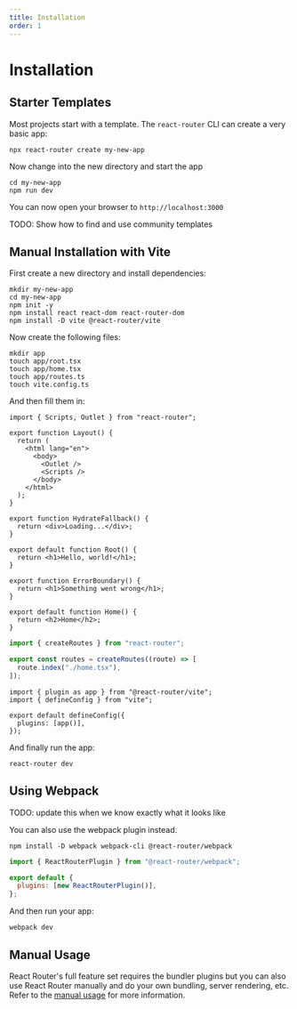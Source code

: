 ```yaml
---
title: Installation
order: 1
---
```


# Installation

## Starter Templates

Most projects start with a template. The `react-router` CLI can create a very basic app:

```shellscript nonumber
npx react-router create my-new-app
```

Now change into the new directory and start the app

```shellscript nonumber
cd my-new-app
npm run dev
```

You can now open your browser to `http://localhost:3000`

TODO: Show how to find and use community templates

## Manual Installation with Vite

First create a new directory and install dependencies:

```shellscript nonumber
mkdir my-new-app
cd my-new-app
npm init -y
npm install react react-dom react-router-dom
npm install -D vite @react-router/vite
```

Now create the following files:

```shellscript nonumber
mkdir app
touch app/root.tsx
touch app/home.tsx
touch app/routes.ts
touch vite.config.ts
```

And then fill them in:

```tsx filename=app/root.tsx
import { Scripts, Outlet } from "react-router";

export function Layout() {
  return (
    <html lang="en">
      <body>
        <Outlet />
        <Scripts />
      </body>
    </html>
  );
}

export function HydrateFallback() {
  return <div>Loading...</div>;
}

export default function Root() {
  return <h1>Hello, world!</h1>;
}

export function ErrorBoundary() {
  return <h1>Something went wrong</h1>;
}
```

```tsx filename=app/home.tsx
export default function Home() {
  return <h2>Home</h2>;
}
```

```ts filename=app/routes.ts
import { createRoutes } from "react-router";

export const routes = createRoutes((route) => [
  route.index("./home.tsx"),
]);
```

```tsx filename=vite.config.ts
import { plugin as app } from "@react-router/vite";
import { defineConfig } from "vite";

export default defineConfig({
  plugins: [app()],
});
```

And finally run the app:

```shellscript nonumber
react-router dev
```

## Using Webpack

TODO: update this when we know exactly what it looks like

You can also use the webpack plugin instead.

```shellscript nonumber
npm install -D webpack webpack-cli @react-router/webpack
```

```js filename=webpack.config.js
import { ReactRouterPlugin } from "@react-router/webpack";

export default {
  plugins: [new ReactRouterPlugin()],
};
```

And then run your app:

```shellscript nonumber
webpack dev
```

## Manual Usage

React Router's full feature set requires the bundler plugins but you can also use React Router manually and do your own bundling, server rendering, etc. Refer to the [manual usage][manual_usage] for more information.

[manual_usage]: ../guides/manual-usage
